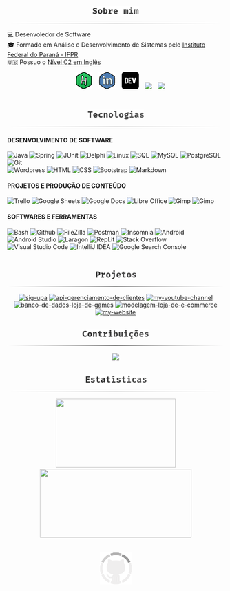 <!-- <h1 align="center"><b>ҜΞLVIИ HΞУ</b></h1> 

<p align="center">
  <a href="https://github.com/kelvin-hey">
    <img src="https://github.com/kelvin-hey/kelvin-hey/blob/main/assets/kelvin_hey.png" alt="Kelvin Hey" /></a>
</p>

<h3 align="center">
  <img src="https://readme-typing-svg.demolab.com?font=Fira+Code&size=24&pause=1000&color=ffffff&center=true&width=435&lines=Desenvolvedor+back-end+Java" alt="Typing SVG"/>
</h3>

<!-- <img align="left" src="https://github.com/0xabdulkhalid/0xabdulkhalid/blob/main/assets/mdImages/about_me.gif" width="30" height="30"> 

<br> -->

<!-- Sobre mim -->
<p align="center">
    <img src="https://github.com/kelvin-hey/kelvin-hey/blob/main/assets/sobre_mim.png" alt="Sobre mim"/>
    <img src="https://github.com/kelvin-hey/kelvin-hey/blob/main/assets/line.png"/>
</p>

<p>
  💻 Desenvoledor de Software <br>
  🎓 Formado em Análise e Desenvolvimento de Sistemas pelo <a href="https://ifpr.edu.br/irati/nossos-cursos/cursos_superiores/tecnologia-em-analise-e-desenvolvimento-de-sistemas/" target="blank_">Instituto Federal do Paraná - IFPR</a> <br>  
  🇺🇸 Possuo o <a href="https://cert.efset.org/Sv2EHy">Nível C2 em Inglês</a> <br>  
</p>

<!--------------------------------------------------------------- Icons by Icons8 | https://icons8.com/ ------------------------------------------------------------->
<p align="center">
 <div align="center"  class="icons-social" style="margin-left: 10px;">
   <a style="margin-left: 10px;" target="_blank" href="https://www.hackerrank.com/profile/kelvinhey"><img src="https://github.com/kelvin-hey/kelvin-hey/blob/main/assets/hackerrank.png"/></a>     
   <a style="margin-left: 10px;" target="_blank" href="https://www.linkedin.com/in/kelvinhey/"><img src="https://github.com/kelvin-hey/kelvin-hey/blob/main/assets/linkedin.png"></a>
   <a style="margin-left: 10px;" target="_blank" href="https://dev.to/kelvinhey"><img src="https://github.com/kelvin-hey/kelvin-hey/blob/main/assets/devto.png"></a>
   <a style="margin-left: 10px;" target="_blank" href="https://www.youtube.com/@kelvinhey"><img src="https://img.icons8.com/doodle/40/000000/youtube--v2.png" ></a>   
   <a style="margin-left: 10px;" target="_blank" href="https://github.com/search?q=commenter%3Akelvin-hey&type=issues"><img src="https://img.icons8.com/doodle/40/000000/help.png" ></a>              
 </div>
</p>

<!-- <img align="left" src="https://media.giphy.com/media/WUlplcMpOCEmTGBtBW/giphy.gif" width="28" height="28"> -->

<br>

<!-- Tecnologias -->
<p align="center">
    <img src="https://github.com/kelvin-hey/kelvin-hey/blob/main/assets/tecnologias.png" alt="Tecnologias"/>
    <img src="https://github.com/kelvin-hey/kelvin-hey/blob/main/assets/line.png"/>
</p>


#### DESENVOLVIMENTO DE SOFTWARE

<p>
  <img alt="Java" src="https://img.shields.io/badge/-Java-232323?style=flat&logo=openjdk&logoColor=yellow"/> 
  <img alt="Spring" src="https://img.shields.io/badge/-Spring-232323?style=flat&logo=spring&logoColor=green"/>
  <img alt="JUnit" src="https://custom-icon-badges.demolab.com/badge/JUnit-232323.svg?logo=check-circle&logoColor=25A162"/>
  <img alt="Delphi" src="https://img.shields.io/badge/-Delphi-232323?style=flat&logo=delphi&logoColor=red"/> 
  <img alt="Linux" src="https://img.shields.io/badge/-Linux-232323?style=flat&logo=linux&logoColor=FCC624"/> 
  <img alt="SQL" src="https://custom-icon-badges.demolab.com/badge/SQL-232323.svg?logo=database&logoColor=white">
  <img alt="MySQL" src="https://img.shields.io/badge/-MySQL-232323?style=flat&logo=mysql"/>  
  <img alt="PostgreSQL" src="https://img.shields.io/badge/-PostgreSQL-232323?style=flat&logo=postgresql"/> 
  <img alt="Git" src="https://img.shields.io/badge/-Git-232323?style=flat&logo=git&logoColor=F05032"/>

  <br>
  
  <img alt="Wordpress" src="https://img.shields.io/badge/-Wordpress-232323?style=flat&logo=wordpress&logoColor=#21759B"/>  
  <img alt="HTML" src="https://img.shields.io/badge/-HTML-232323?style=flat&logo=html5"/>
  <img alt="CSS" src="https://img.shields.io/badge/-CSS-232323?style=flat&logo=css3"/>
  <img alt="Bootstrap" src="https://img.shields.io/badge/-Bootstrap-232323?style=flat&logo=Bootstrap"/>
  <img alt="Markdown" src="https://img.shields.io/badge/Markdown-232323.svg?logo=markdown&logoColor=white"></a>
</p> 

#### PROJETOS E PRODUÇÃO DE CONTEÚDO

<p>    
  <img alt="Trello" src="https://img.shields.io/badge/Trello-232323?logo=trello&logoColor=0052CC">
  <img alt="Google Sheets" src="https://img.shields.io/badge/Sheets-232323.svg?logo=google%20sheets&logoColor=34A853">
  <img alt="Google Docs" src="https://img.shields.io/badge/Docs-232323.svg?logo=google%20docs&logoColor=blue">
  <img alt="Libre Office" src="https://img.shields.io/badge/Libre Office-232323?logo=libreoffice&logoColor=#18A303">
  <img alt="Gimp" src="https://img.shields.io/badge/Gimp-232323.svg?logo=gimp&logoColor=5C5543">
  <img alt="Gimp" src="https://img.shields.io/badge/Canva-232323.svg?logo=canva&logoColor=00C4CC">  
</p> 

#### SOFTWARES E FERRAMENTAS

<p>    
   <img alt="Bash" src="https://img.shields.io/badge/-Bash-232323?style=flat&logo=gnubash&logoColor=4EAA25"/>
   <img alt="Github" src="https://img.shields.io/badge/-GitHub-232323?style=flat&logo=github&logoColor=181717"/>   
   <img alt="FileZilla" src="https://img.shields.io/badge/FileZilla-232323.svg?logo=filezilla&logoColor=BF0000">   
   <img alt="Postman" src="https://img.shields.io/badge/Postman-232323?logo=postman&logoColor=FF6C37">
   <img alt="Insomnia" src="https://img.shields.io/badge/Insomnia-232323?logo=insomnia&logoColor=5849BE">
   <img alt="Android" src="https://img.shields.io/badge/Android-232323?logo=android&logoColor=008678">
   <img alt="Android Studio" src="https://img.shields.io/badge/Android%20Studio-232323.svg?logo=android-studio&logoColor=008678">
   <img alt="Laragon" src="https://img.shields.io/badge/-Laragon-232323?style=flat&logo=laragon&logoColor=FCC624"/>   
   <img alt="Repl.it" src="https://img.shields.io/badge/Repl.it-232323.svg?logo=Replit&logoColor=white">   
   <img alt="Stack Overflow" src="https://img.shields.io/badge/-Stack%20Overflow-232323?logo=stack-overflow&logoColor=FE7A16">   
   <img alt="Visual Studio Code" src="https://img.shields.io/badge/Visual%20Studio%20Code-232323.svg?logo=visual-studio-code&logoColor=0078d7">
   <img alt="IntelliJ IDEA" src="https://img.shields.io/badge/-IntelliJ IDEA-232323?style=flat&logo=intellij-idea&logoColor=orange"/>   
   <img alt="Google Search Console" src="https://img.shields.io/badge/-Google Search Console-232323?style=flat&logo=googlesearchconsole&logoColor=458CF5"/>   
</p> <br>

<!-- Projetos -->
<p align="center">
    <img src="https://github.com/kelvin-hey/kelvin-hey/blob/main/assets/projetos.png" alt="Projetos"/>
    <img src="https://github.com/kelvin-hey/kelvin-hey/blob/main/assets/line.png"/>
</p>

<div align="center">   
  <a href="https://github.com/kelvin-hey/sig-upa"><img width="278" src="https://denvercoder1-github-readme-stats.vercel.app/api/pin/?username=kelvin-hey&repo=sig-upa&theme=dark&bg_color=232323&title_color=ffffff&hide_border=true&icon_color=ffffff&show_icons=false" alt="sig-upa"></a>
  <a href="https://github.com/kelvin-hey/tcc-ads-ifpr"><img width="278" src="https://denvercoder1-github-readme-stats.vercel.app/api/pin/?username=kelvin-hey&repo=tcc-ads-ifpr&theme=dark&bg_color=232323&title_color=ffffff&hide_border=true&icon_color=ffffff&show_icons=false" alt="api-gerenciamento-de-clientes"></a>
  <a href="https://github.com/kelvin-hey/my-youtube-channel"><img width="278" src="https://denvercoder1-github-readme-stats.vercel.app/api/pin/?username=kelvin-hey&repo=my-youtube-channel&theme=dark&bg_color=232323&title_color=ffffff&hide_border=true&icon_color=ffffff&show_icons=false" alt="my-youtube-channel"></a>        
  <a href="https://github.com/kelvin-hey/banco-de-dados-loja-de-games"><img width="278" src="https://denvercoder1-github-readme-stats.vercel.app/api/pin/?username=kelvin-hey&repo=banco-de-dados-loja-de-games&theme=dark&bg_color=232323&title_color=ffffff&hide_border=true&icon_color=ffffff&show_icons=false" alt="banco-de-dados-loja-de-games"></a>
  <a href="https://github.com/kelvin-hey/modelagem-loja-de-e-commerce"><img width="278" src="https://denvercoder1-github-readme-stats.vercel.app/api/pin/?username=kelvin-hey&repo=modelagem-loja-de-e-commerce&theme=dark&bg_color=232323&title_color=ffffff&hide_border=true&icon_color=ffffff&show_icons=false" alt="modelagem-loja-de-e-commerce"></a>  
  <a href="https://github.com/kelvin-hey/my-website"><img width="278" src="https://denvercoder1-github-readme-stats.vercel.app/api/pin/?username=kelvin-hey&repo=my-website&theme=dark&bg_color=232323&title_color=ffffff&hide_border=true&icon_color=ffffff&show_icons=false" alt="my-website"></a>      
</div>

<br> 

<!-- Contribuições -->
<p align="center">
    <img src="https://github.com/kelvin-hey/kelvin-hey/blob/main/assets/contribuicoes.png" alt="Projetos"/>
    <img src="https://github.com/kelvin-hey/kelvin-hey/blob/main/assets/line.png"/>
</p>

<div align="center">
 <a href="https://github.com/kelvin-hey/">
  <img src="https://github-readme-activity-graph.vercel.app/graph/?username=kelvin-hey&bg_color=232323&color=ffffff&line=6cc644&point=6cc644&hide_border=true&locale=pt_BR"/>
 </a>
</div> 

<br> 

<!-- Estatísticas -->
<p align="center">
    <img src="https://github.com/kelvin-hey/kelvin-hey/blob/main/assets/estatisticas.png" alt="Projetos"/>
    <img src="https://github.com/kelvin-hey/kelvin-hey/blob/main/assets/line.png"/>
</p>

<div align="center">
  <img width="278" height="160" src="https://github-readme-stats.vercel.app/api/top-langs/?username=kelvin-hey&locale=pt-BR&layout=compact&theme=react&bg_color=232323&title_color=ffffff&hide_border=true&icon_color=F8D866&show_icons=false" style"max-width: 100%;"/>   
  <img width="352" height="160" src="https://github-readme-stats.vercel.app/api?username=kelvin-hey&locale=pt-BR&layout=compact&show_icons=true&theme=react&bg_color=232323&title_color=ffffff&hide_border=true&icon_color=F8D866&show_icons=false" style"max-width: 100%;"/>
  <!-- <img width="278" src="https://streak-stats.demolab.com?user=kelvin-hey&layout=compact&theme=dark&hide_border=true&locale=pt_BR&date_format=j%2Fn%5B%2FY%5D&background=232323&locale=pt-BR"/> -->
</div>

<!--
<p align="center">
  <!-- Credits of the gif: https://github.com/ahmed-aliraqi 
  <picture><img src="https://github.com/kelvin-hey/kelvin-hey/blob/main/assets/dinosauro.gif"></img></picture> 
</p> -->

<br>

<!-- Github loading GIF -->
<p align="center">
  <!-- Credits of the gif: https://github.com/ahmed-aliraqi -->
  <picture><img src="https://raw.githubusercontent.com/AhmedFathyDev/AhmedFathyDev/main/GitHub.gif" width=75px height="75"></picture> 
</p>
